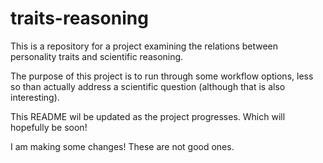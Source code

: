 # traits-reasoning

This is a repository for a project examining the relations between personality 
traits and scientific reasoning. 

The purpose of this project is to run through some workflow options, less so than 
actually address a scientific question (although that is also interesting).

This README wil be updated as the project progresses. Which will hopefully be soon!

I am making some changes! These are not good ones. 